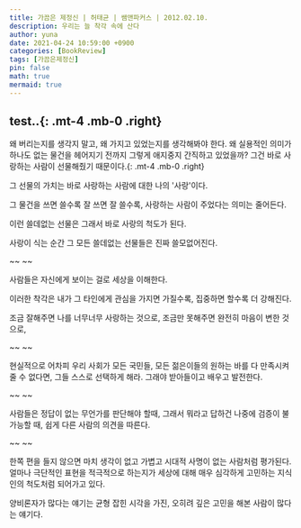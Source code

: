 ```yaml
---
title: 가끔은 제정신 | 허태균 | 쌤앤파커스 | 2012.02.10.
description: 우리는 늘 착각 속에 산다
author: yuna
date: 2021-04-24 10:59:00 +0900
categories: [BookReview]
tags: [가끔은제정신]
pin: false
math: true
mermaid: true
---
```



## test..{: .mt-4 .mb-0 .right}

왜 버리는지를 생각지 말고, 왜 가지고 있었는지를 생각해봐야 한다.
왜 실용적인 의미가 하나도 없는 물건을 헤어지기 전까지 그렇게 애지중지 간직하고 있었을까?
그건 바로 사랑하는 사람이 선물해줬기 때문이다.{: .mt-4 .mb-0 .right}
 
그 선물의 가치는 바로 사랑하는 사람에 대한 나의 '사랑'이다.
 
그 물건을 쓰면 쓸수록 잘 쓰면 잘 쓸수록, 사랑하는 사람이 주었다는 의미는 줄어든다.
 
이런 쓸데없는 선물은 그래서 바로 사랑의 척도가 된다.
 
사랑이 식는 순간 그 모든 쓸데없는 선물들은 진짜 쓸모없어진다.
 
 
 
~~ ~~
 
 
 
사람들은 자신에게 보이는 걸로 세상을 이해한다.
 
이러한 착각은 내가 그 타인에게 관심을 가지면 가질수록, 집중하면 할수록 더 강해진다.
 
조금 잘해주면 나를 너무너무 사랑하는 것으로, 조금만 못해주면 완전히 마음이 변한 것으로,
 
 
 
~~ ~~
 
 
 
현실적으로 어차피 우리 사회가 모든 국민들, 모든 젊은이들의 원하는 바를 다 만족시켜줄 수 없다면,
그들 스스로 선택하게 해라.
그래야 받아들이고 배우고 발전한다.
 
 
 
~~ ~~
 
 
 
사람들은 정답이 없는 무언가를 판단해야 할때,
그래서 뭐라고 답하건 나중에 검증이 불가능할 때,
쉽게 다른 사람의 의견을 따른다.
 
 
 
~~ ~~
 
 
 
한쪽 편을 들지 않으면 마치 생각이 없고 가볍고 시대적 사명이 없는 사람처럼 평가된다.
얼마나 극단적인 표현을 적극적으로 하는지가 세상에 대해 매우 심각하게 고민하는 지식인의 척도처럼 되어가고 있다.
 
양비론자가 많다는 얘기는 균형 잡힌 시각을 가진, 
오히려 깊은 고민을 해본 사람이 많다는 얘기다.
